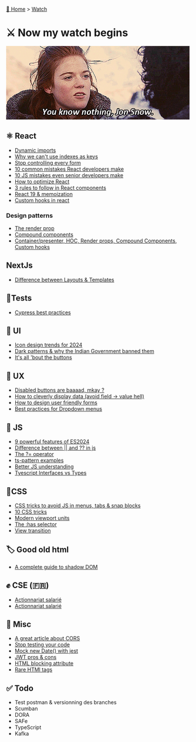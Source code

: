 [🏡 Home](../index.md) > [Watch](index.md)

# ⚔️ Now my watch begins

![youknownothing.gif](..%2Fassets%2Fimg%2Fyouknownothing.gif)

## ⚛️ React
- [Dynamic imports](https://medium.com/@shubham3480/dynamic-imports-in-react-3e3e7ad1d210)
- [Why we can't use indexes as keys](https://javascript.plainenglish.io/why-cant-we-use-indexes-as-keys-in-react-9f914f5910df)
- [Stop controlling every form](https://mostlyfocusedmike.medium.com/stop-controlling-every-form-in-react-use-formdata-instead-c26d89409afe)
- [10 common mistakes React developers make](https://simuratli.medium.com/10-common-mistakes-react-developers-make-and-how-to-avoid-them-53bceadc6954)
- [10 JS mistakes even senior developers make](https://javascript.plainenglish.io/10-javascript-mistakes-even-senior-developers-make-and-how-to-avoid-them-f0e0fafdd603)
- [How to optimize React](https://medium.com/@onix_react/react-optimization-techniques-e384b1ceb794)
- [3 rules to follow in React components](https://levelup.gitconnected.com/follow-these-3-rules-in-your-react-components-or-i-will-ask-you-to-refactor-896a45170425)
- [React 19 & memoization](https://javascript.plainenglish.io/goodbye-memo-usememo-usecallback-in-react-19-9a41587abf4f)
- [Custom hooks in react](https://levelup.gitconnected.com/custom-hooks-the-ultimate-tool-to-become-a-senior-react-developer-5c1cb9acf41c)

### Design patterns
- [The render prop](https://javascript.plainenglish.io/react-design-pattern-the-render-prop-208f37f9ec2e)
- [Compound components](https://javascript.plainenglish.io/compound-components-pattern-in-react-4c176c18f9ba)
- [Container/presenter, HOC, Render props, Compound Components, Custom hooks](https://javascript.plainenglish.io/5-react-design-patterns-you-should-know-19f2b4985f71)

## NextJs
- [Difference between Layouts & Templates](https://blog.stackademic.com/difference-between-layout-and-template-in-next-js-d97dba332f67)

## 🤞Tests
- [Cypress best practices](https://docs.cypress.io/guides/references/best-practices)

## 🎨 UI
- [Icon design trends for 2024](https://uxplanet.org/icon-design-trends-for-2024-703cd080436e)
- [Dark patterns & why the Indian Government banned them](https://bootcamp.uxdesign.cc/dark-patterns-are-now-illegal-in-india-6b3c35c5ce50)
- [It's all 'bout the buttons](https://uxdesign.cc/button-design-user-interface-components-series-85243b6736c7)

## 🍿 UX
- [Disabled buttons are baaaad, mkay ?](https://uxplanet.org/disabled-buttons-ux-usability-issues-and-how-to-avoid-them-8f2246186e80)
- [How to cleverly display data (avoid field -> value hell)](https://uxmovement.medium.com/a-better-way-to-display-data-than-field-value-e041cca9a6a9)
- [How to design user friendly forms](https://medium.com/yld-blog/how-to-design-user-friendly-forms-f71b37ec959e)
- [Best practices for Dropdown menus](https://uxplanet.org/10-best-practices-for-designing-drop-down-menu-b8f8705c9641)

## 🍵 JS
- [9 powerful features of ES2024](https://medium.com/@asierr/9-powerful-features-of-es2024-that-will-change-how-you-write-javascript-daa9d8a58e36)
- [Difference between || and ?? in js](https://medium.com/coding-beauty/javascript-logical-or-vs-nullish-coalescing-operator-6c711b08d583)
- [The ?= operator](https://medium.com/coding-beauty/new-javascript-operator-1e60dea05654)
- [ts-pattern examples](https://tauantcamargo.medium.com/how-ts-pattern-can-improve-your-code-readability-d64996841646)
- [Better JS understanding](https://levelup.gitconnected.com/if-you-can-answer-these-7-questions-correctly-youre-decent-at-javascript-71e0ce9d7ac9)
- [Tyescript Interfaces vs Types](https://medium.com/@h5game/stop-using-typescript-interfaces-8e7ae29686b4)

## 💄CSS
- [CSS tricks to avoid JS in menus, tabs & snap blocks](https://medium.com/@bogdanfromkyiv/no-js-required-you-can-do-this-with-css-e4635e40502c)
- [10 CSS tricks](https://medium.com/@arnoldgunter/10-css-tricks-that-saved-me-plenty-of-work-and-time-3698e69d7bac)
- [Modern viewport units](https://medium.com/@dimeloper/viewport-height-and-width-units-in-modern-css-1cc919392fde)
- [The :has selector](https://adevnadia.medium.com/replacing-react-code-with-css-has-selector-0ed11469bfbe)
- [View transition](https://medium.com/@karstenbiedermann/how-one-line-of-css-can-make-your-multi-page-app-feel-like-an-spa-c02957ec3589)

## 🏷️ Good old html
- [A complete guide to shadow DOM](https://blog.stackademic.com/shadow-dom-a-complete-guide-5201df719a17)

## ✊ CSE (🇫🇷)
- [Actionnariat salarié](https://www.economie.gouv.fr/entreprises/comment-fonctionne-lactionnariat-salarie)
- [Actionnariat salarié](https://www.impots.gouv.fr/particulier/lactionnariat-salarie)

## 🍕 Misc
- [A great article about CORS](https://levelup.gitconnected.com/cors-finally-explained-simply-ae42b52a70a3)
- [Stop testing your code](https://medium.com/xendit-engineering/stop-testing-your-code-06c46dbb6554)
- [Mock new Date() with jest](https://www.benoitpaul.com/blog/javascript/jest-mock-date/)
- [JWT pros & cons](https://blog.stackademic.com/why-do-many-people-not-recommend-using-jwt-9147b2c899f8)
- [HTML blocking attribute](https://medium.com/javascript-zone/a-deep-dive-into-htmls-new-blocking-attribute-12ccb3243341)
- [Rare HTMl tags](https://medium.com/coding-beauty/rare-html-tags-9ed55211acd5)

## ✅ Todo

- Test postman & versionning des branches
- Scumban
- DORA
- SAFe
- TypeScript
- Kafka

